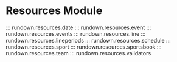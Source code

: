 # Resources Module
::: rundown.resources.date 
::: rundown.resources.event 
::: rundown.resources.events 
::: rundown.resources.line 
::: rundown.resources.lineperiods 
::: rundown.resources.schedule 
::: rundown.resources.sport 
::: rundown.resources.sportsbook 
::: rundown.resources.team 
::: rundown.resources.validators 
